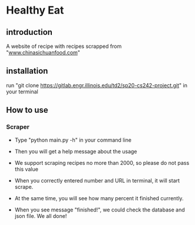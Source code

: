 # Healthy Eat
</h>

## introduction
A website of recipe with recipes scrapped from "www.chinasichuanfood.com"

## installation
run "git clone https://gitlab.engr.illinois.edu/td2/sp20-cs242-project.git" in your terminal

## How to use
### Scraper
- Type "python main.py -h" in your command line  

- Then you will get a help message about the usage  

- We support scraping recipes no more than 2000, so please do not pass this value  

- When you correctly entered number and URL in terminal, it will start scrape.    

- At the same time, you will see how many percent it finished currently.  

- When you see message "finished!", we could check the database and json file. We all done!
